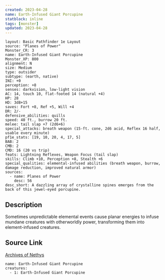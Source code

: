 ```yaml
---
created: 2023-04-28
name: Earth-Infused Giant Porcupine
statblock: inline
tags: [monster]
updated: 2023-04-28
---
```

```statblock
layout: Basic Pathfinder 1e Layout
source: "Planes of Power"
Monster_CR: 3
name: Earth-Infused Giant Porcupine
Monster_XP: 800
alignment: N
size: Medium
type: outsider
subtype: (earth, native)
INI: +0
perception: +8
senses: darkvision, low-light vision
AC: 14, touch 10, flat-footed 14 (natural +4)
HP: 28
HD: 3d8+15
saves: Fort +8, Ref +5, Will +4
DR: 2/-
defensive_abilities: quills
speed: 40 ft., burrow 20 ft.
melee: tail slap +7 (2d6+6)
special_attacks: breath weapon (15-ft. cone, 2d6 acid, Reflex 16 half, usable every minute)
pf1e_stats: [19, 10, 20, 4, 17, 5]
BAB: 2
CMB: 2
CMD: 16 (20 vs trip)
feats: Lightning Reflexes, Weapon Focus (tail slap)
skills: Climb +10, Perception +8, Stealth +6
special_qualities: elemental-infused abilities (breath weapon, burrow, damage reduction, improved natural armor)
sources:
  - name: Planes of Power
    desc: 56
desc_short: A dazzling array of crystalline spines emerges from the back of this jewel-eyed porcupine.
```
## Description
Sometimes unpredictable elemental events cause planar energies to infuse mundane creatures with otherworldly power, transforming them into element-infused creatures.
## Source Link
[Archives of Nethys](https://aonprd.com/MonsterDisplay.aspx?ItemName=Earth-Infused%20Giant%20Porcupine)
```encounter-table
name: Earth-Infused Giant Porcupine
creatures:
  - 1: Earth-Infused Giant Porcupine
```
